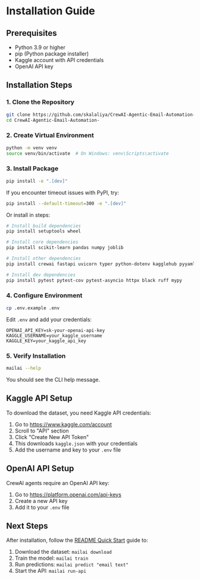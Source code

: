 # Installation Guide

## Prerequisites

- Python 3.9 or higher
- pip (Python package installer)
- Kaggle account with API credentials
- OpenAI API key

## Installation Steps

### 1. Clone the Repository

```bash
git clone https://github.com/skalaliya/CrewAI-Agentic-Email-Automation-.git
cd CrewAI-Agentic-Email-Automation-
```

### 2. Create Virtual Environment

```bash
python -m venv venv
source venv/bin/activate  # On Windows: venv\Scripts\activate
```

### 3. Install Package

```bash
pip install -e ".[dev]"
```

If you encounter timeout issues with PyPI, try:

```bash
pip install --default-timeout=300 -e ".[dev]"
```

Or install in steps:

```bash
# Install build dependencies
pip install setuptools wheel

# Install core dependencies
pip install scikit-learn pandas numpy joblib

# Install other dependencies
pip install crewai fastapi uvicorn typer python-dotenv kagglehub pyyaml pydantic

# Install dev dependencies
pip install pytest pytest-cov pytest-asyncio httpx black ruff mypy
```

### 4. Configure Environment

```bash
cp .env.example .env
```

Edit `.env` and add your credentials:

```env
OPENAI_API_KEY=sk-your-openai-api-key
KAGGLE_USERNAME=your_kaggle_username
KAGGLE_KEY=your_kaggle_api_key
```

### 5. Verify Installation

```bash
mailai --help
```

You should see the CLI help message.

## Kaggle API Setup

To download the dataset, you need Kaggle API credentials:

1. Go to https://www.kaggle.com/account
2. Scroll to "API" section
3. Click "Create New API Token"
4. This downloads `kaggle.json` with your credentials
5. Add the username and key to your `.env` file

## OpenAI API Setup

CrewAI agents require an OpenAI API key:

1. Go to https://platform.openai.com/api-keys
2. Create a new API key
3. Add it to your `.env` file

## Next Steps

After installation, follow the [README Quick Start](README.md#quick-start) guide to:

1. Download the dataset: `mailai download`
2. Train the model: `mailai train`
3. Run predictions: `mailai predict "email text"`
4. Start the API: `mailai run-api`
